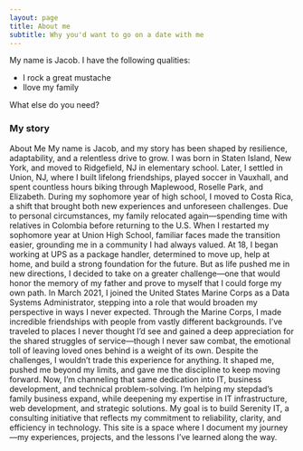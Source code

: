 ```yaml
---
layout: page
title: About me
subtitle: Why you'd want to go on a date with me
---
```


My name is Jacob. I have the following qualities:

- I rock a great mustache
- Ilove my family

What else do you need?

### My story

About Me
My name is Jacob, and my story has been shaped by resilience, adaptability, and a relentless drive to grow. I was born in Staten Island, New York, and moved to Ridgefield, NJ in elementary school. Later, I settled in Union, NJ, where I built lifelong friendships, played soccer in Vauxhall, and spent countless hours biking through Maplewood, Roselle Park, and Elizabeth.
During my sophomore year of high school, I moved to Costa Rica, a shift that brought both new experiences and unforeseen challenges. Due to personal circumstances, my family relocated again—spending time with relatives in Colombia before returning to the U.S. When I restarted my sophomore year at Union High School, familiar faces made the transition easier, grounding me in a community I had always valued.
At 18, I began working at UPS as a package handler, determined to move up, help at home, and build a strong foundation for the future. But as life pushed me in new directions, I decided to take on a greater challenge—one that would honor the memory of my father and prove to myself that I could forge my own path. In March 2021, I joined the United States Marine Corps as a Data Systems Administrator, stepping into a role that would broaden my perspective in ways I never expected.
Through the Marine Corps, I made incredible friendships with people from vastly different backgrounds. I’ve traveled to places I never thought I’d see and gained a deep appreciation for the shared struggles of service—though I never saw combat, the emotional toll of leaving loved ones behind is a weight of its own. Despite the challenges, I wouldn’t trade this experience for anything. It shaped me, pushed me beyond my limits, and gave me the discipline to keep moving forward.
Now, I’m channeling that same dedication into IT, business development, and technical problem-solving. I’m helping my stepdad’s family business expand, while deepening my expertise in IT infrastructure, web development, and strategic solutions. My goal is to build Serenity IT, a consulting initiative that reflects my commitment to reliability, clarity, and efficiency in technology.
This site is a space where I document my journey—my experiences, projects, and the lessons I’ve learned along the way.

